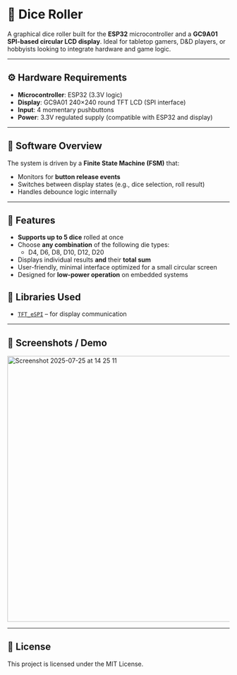 # 🎲 Dice Roller

A graphical dice roller built for the **ESP32** microcontroller and a **GC9A01 SPI-based circular LCD display**. Ideal for tabletop gamers, D&D players, or hobbyists looking to integrate hardware and game logic.

---

## ⚙️ Hardware Requirements

- **Microcontroller**: ESP32 (3.3V logic)
- **Display**: GC9A01 240×240 round TFT LCD (SPI interface)
- **Input**: 4 momentary pushbuttons
- **Power**: 3.3V regulated supply (compatible with ESP32 and display)

---

## 🧠 Software Overview

The system is driven by a **Finite State Machine (FSM)** that:
- Monitors for **button release events**
- Switches between display states (e.g., dice selection, roll result)
- Handles debounce logic internally

---

## 🎲 Features

- **Supports up to 5 dice** rolled at once
- Choose **any combination** of the following die types:
  - D4, D6, D8, D10, D12, D20
- Displays individual results **and** their **total sum**
- User-friendly, minimal interface optimized for a small circular screen
- Designed for **low-power operation** on embedded systems

## 🧩 Libraries Used

- [`TFT_eSPI`](https://github.com/Bodmer/TFT_eSPI) – for display communication

---

## 📸 Screenshots / Demo

<img width="744" height="603" alt="Screenshot 2025-07-25 at 14 25 11" src="https://github.com/user-attachments/assets/806d127d-be9d-4f38-bc6e-2d3e5409163c" />

---

## 📄 License

This project is licensed under the MIT License.
